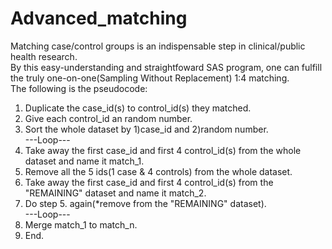 # Advanced_matching
Matching case/control groups is an indispensable step in clinical/public health research.  
By this easy-understanding and straightfoward SAS program, one can fulfill the truly one-on-one(Sampling Without Replacement) 1:4 matching.   
The following is the pseudocode: 
1. Duplicate the case_id(s) to control_id(s) they matched.   
2. Give each control_id an random number.  
3. Sort the whole dataset by 1)case_id and 2)random number.   
---Loop---
4. Take away the first case_id and first 4 control_id(s) from the whole dataset and name it match_1.  
5. Remove all the 5 ids(1 case & 4 controls) from the whole dataset.
6. Take away the first case_id and first 4 control_id(s) from the "REMAINING" dataset and name it match_2.
7. Do step 5. again(*remove from the "REMAINING" dataset).  
---Loop---
8. Merge match_1 to match_n.
9. End.
